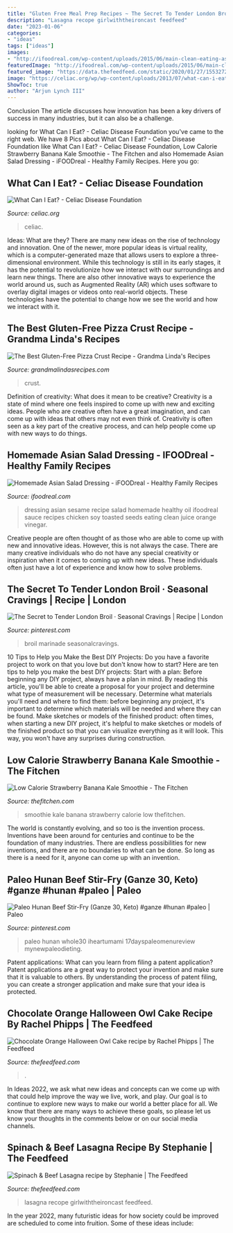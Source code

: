 ```yaml
---
title: "Gluten Free Meal Prep Recipes ~ The Secret To Tender London Broil · Seasonal Cravings"
description: "Lasagna recope girlwiththeironcast feedfeed"
date: "2023-01-06"
categories:
- "ideas"
tags: ["ideas"]
images:
- "http://ifoodreal.com/wp-content/uploads/2015/06/main-clean-eating-asian-sesame-dressing-recipe.jpg"
featuredImage: "http://ifoodreal.com/wp-content/uploads/2015/06/main-clean-eating-asian-sesame-dressing-recipe.jpg"
featured_image: "https://data.thefeedfeed.com/static/2020/01/27/15532724335c950e7128d10.JPG"
image: "https://celiac.org/wp/wp-content/uploads/2013/07/what-can-i-eat.jpg"
ShowToc: true
author: "Arjun Lynch III"
---
```



Conclusion
The article discusses how innovation has been a key drivers of success in many industries, but it can also be a challenge.

	

		
looking for What Can I Eat? - Celiac Disease Foundation you've came to the right web. We have 8 Pics about What Can I Eat? - Celiac Disease Foundation like What Can I Eat? - Celiac Disease Foundation, Low Calorie Strawberry Banana Kale Smoothie - The Fitchen and also Homemade Asian Salad Dressing - iFOODreal - Healthy Family Recipes. Here you go:
		
    
## What Can I Eat? - Celiac Disease Foundation

<img loading=lazy src="https://celiac.org/wp/wp-content/uploads/2013/07/what-can-i-eat.jpg" onerror="this.onerror=null;this.src='https://tse2.mm.bing.net/th?id=OIP.gRsHRlcrn5qEF8qGHmIeWAHaE3&amp;pid=15.1';" alt="What Can I Eat? - Celiac Disease Foundation">

_Source: celiac.org_

>celiac. 

	

Ideas: What are they?
There are many new ideas on the rise of technology and innovation. One of the newer, more popular ideas is virtual reality, which is a computer-generated maze that allows users to explore a three-dimensional environment. While this technology is still in its early stages, it has the potential to revolutionize how we interact with our surroundings and learn new things. There are also other innovative ways to experience the world around us, such as Augmented Reality (AR) which uses software to overlay digital images or videos onto real-world objects. These technologies have the potential to change how we see the world and how we interact with it.

    
## The Best Gluten-Free Pizza Crust Recipe - Grandma Linda&#039;s Recipes

<img loading=lazy src="https://www.grandmalindasrecipes.com/wp-content/uploads/2020/05/The-Best-Gluten-Free-Pizza-Crust-Recipe.jpg" onerror="this.onerror=null;this.src='https://tse4.mm.bing.net/th?id=OIP.2LMG43D4OULflSbAUa1CnAHaLH&amp;pid=15.1';" alt="The Best Gluten-Free Pizza Crust Recipe - Grandma Linda&#039;s Recipes">

_Source: grandmalindasrecipes.com_

>crust. 

	

Definition of creativity: What does it mean to be creative?
Creativity is a state of mind where one feels inspired to come up with new and exciting ideas. People who are creative often have a great imagination, and can come up with ideas that others may not even think of. Creativity is often seen as a key part of the creative process, and can help people come up with new ways to do things.

    
## Homemade Asian Salad Dressing - IFOODreal - Healthy Family Recipes

<img loading=lazy src="http://ifoodreal.com/wp-content/uploads/2015/06/main-clean-eating-asian-sesame-dressing-recipe.jpg" onerror="this.onerror=null;this.src='https://tse1.mm.bing.net/th?id=OIP.QnyhKWDNO6yh2vgLe_3-PgHaKO&amp;pid=15.1';" alt="Homemade Asian Salad Dressing - iFOODreal - Healthy Family Recipes">

_Source: ifoodreal.com_

>dressing asian sesame recipe salad homemade healthy oil ifoodreal sauce recipes chicken soy toasted seeds eating clean juice orange vinegar. 

	

Creative people are often thought of as those who are able to come up with new and innovative ideas. However, this is not always the case. There are many creative individuals who do not have any special creativity or inspiration when it comes to coming up with new ideas. These individuals often just have a lot of experience and know how to solve problems.

    
## The Secret To Tender London Broil · Seasonal Cravings | Recipe | London

<img loading=lazy src="https://i.pinimg.com/736x/65/24/a5/6524a513e4e39c791df54bce4d494d20.jpg" onerror="this.onerror=null;this.src='https://tse3.mm.bing.net/th?id=OIP.6I3h2bLQNRHC0Y8JyG-J7gHaPb&amp;pid=15.1';" alt="The Secret to Tender London Broil · Seasonal Cravings | Recipe | London">

_Source: pinterest.com_

>broil marinade seasonalcravings. 

	

10 Tips to Help you Make the Best DIY Projects:
Do you have a favorite project to work on that you love but don't know how to start? Here are ten tips to help you make the best DIY projects: 
Start with a plan: Before beginning any DIY project, always have a plan in mind. By reading this article, you'll be able to create a proposal for your project and determine what type of measurement will be necessary. Determine what materials you'll need and where to find them: before beginning any project, it's important to determine which materials will be needed and where they can be found. Make sketches or models of the finished product: often times, when starting a new DIY project, it's helpful to make sketches or models of the finished product so that you can visualize everything as it will look. This way, you won't have any surprises during construction.

    
## Low Calorie Strawberry Banana Kale Smoothie - The Fitchen

<img loading=lazy src="http://thefitchen.com/wp-content/uploads/2014/06/IMG_6331.jpg" onerror="this.onerror=null;this.src='https://tse1.mm.bing.net/th?id=OIP.yim7uYaKqnToQWGJovE94gHaLH&amp;pid=15.1';" alt="Low Calorie Strawberry Banana Kale Smoothie - The Fitchen">

_Source: thefitchen.com_

>smoothie kale banana strawberry calorie low thefitchen. 

	

The world is constantly evolving, and so too is the invention process. Inventions have been around for centuries and continue to be the foundation of many industries. There are endless possibilities for new inventions, and there are no boundaries to what can be done. So long as there is a need for it, anyone can come up with an invention.

    
## Paleo Hunan Beef Stir-Fry (Ganze 30, Keto) #ganze #hunan #paleo | Paleo

<img loading=lazy src="https://i.pinimg.com/736x/12/87/19/128719f50e9ef6e5baa7bbeb7b2fe850.jpg" onerror="this.onerror=null;this.src='https://tse2.mm.bing.net/th?id=OIP.ID_JyEtnYCTVzpuup_wdvgHaLH&amp;pid=15.1';" alt="Paleo Hunan Beef Stir-Fry (Ganze 30, Keto) #ganze #hunan #paleo | Paleo">

_Source: pinterest.com_

>paleo hunan whole30 iheartumami 17dayspaleomenureview mynewpaleodieting. 

	

Patent applications: What can you learn from filing a patent application?
Patent applications are a great way to protect your invention and make sure that it is valuable to others. By understanding the process of patent filing, you can create a stronger application and make sure that your idea is protected.

    
## Chocolate Orange Halloween Owl Cake Recipe By Rachel Phipps | The Feedfeed

<img loading=lazy src="https://data.thefeedfeed.com/static/2020/01/27/15710898585da4edc22299e.jpg" onerror="this.onerror=null;this.src='https://tse3.mm.bing.net/th?id=OIP.cY3kxxn-EpilG5EBabNmMwHaLH&amp;pid=15.1';" alt="Chocolate Orange Halloween Owl Cake recipe by Rachel Phipps | The Feedfeed">

_Source: thefeedfeed.com_

>. 

	

In Ideas 2022, we ask what new ideas and concepts can we come up with that could help improve the way we live, work, and play. Our goal is to continue to explore new ways to make our world a better place for all. We know that there are many ways to achieve these goals, so please let us know your thoughts in the comments below or on our social media channels.

    
## Spinach &amp; Beef Lasagna Recipe By Stephanie | The Feedfeed

<img loading=lazy src="https://data.thefeedfeed.com/static/2020/01/27/15532724335c950e7128d10.JPG" onerror="this.onerror=null;this.src='https://tse3.mm.bing.net/th?id=OIP.bcZu7evCfNWqE2iS7JJjGgHaJ4&amp;pid=15.1';" alt="Spinach &amp; Beef Lasagna recipe by Stephanie | The Feedfeed">

_Source: thefeedfeed.com_

>lasagna recope girlwiththeironcast feedfeed. 

	

In the year 2022, many futuristic ideas for how society could be improved are scheduled to come into fruition. Some of these ideas include: 

